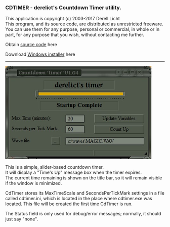 ### CDTIMER - derelict's Countdown Timer utility.

This application is copyright (c) 2003-2017  Derell Licht  
This program, and its source code, are distributed as unrestricted freeware.
You can use them for any purpose, personal or commercial, in whole or in part,
for any purpose that you wish, without contacting me further.

Obtain [source code](https://github.com/DerellLicht/cdtimer) here

Download [Windows installer](https://github.com/DerellLicht/bin/raw/master/cdtimer.zip) here

<hr>

![cdtimer main window](images/cdtimer.jpg)

This is a simple, slider-based countdown timer.  
It will display a "Time's Up" message box when the timer expires.  
The current time remaining is shown on the title bar, 
so it will remain visible if the window is minimized.

CdTimer stores its MaxTimeScale and SecondsPerTickMark settings in
a file called cdtimer.ini, which is located in the place where cdtimer.exe
was located.  This file will be created the first time CdTimer is run.

The Status field is only used for debug/error messages; 
normally, it should just say "none".

